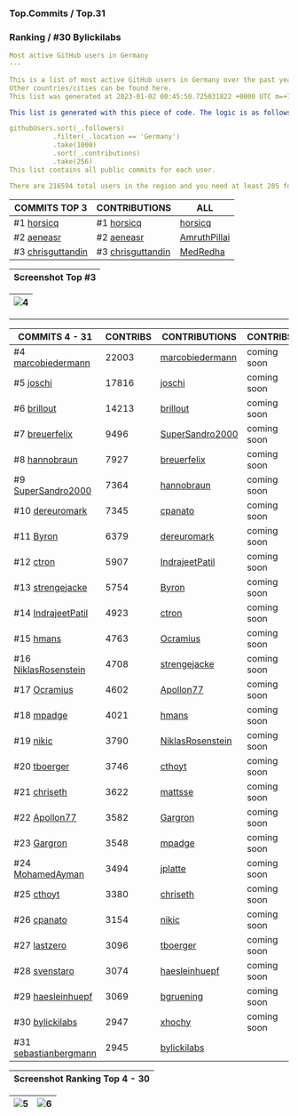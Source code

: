 ### Top.Commits / Top.31
### Ranking / #30 Bylickilabs
```yaml
Most active GitHub users in Germany
---

This is a list of most active GitHub users in Germany over the past year. 
Other countries/cities can be found here. 
This list was generated at 2023-01-02 00:45:50.725031822 +0000 UTC m=+727.662623913.

This list is generated with this piece of code. The logic is as follows (in pseudocode):

githubUsers.sort(_.followers)
           .filter(_.location == 'Germany') 
           .take(1000)
           .sort(_.contributions)
           .take(256)
This list contains all public commits for each user. 

There are 216594 total users in the region and you need at least 205 followers to be on this list.
```

| COMMITS TOP 3 | CONTRIBUTIONS | ALL |
|---|---|---|
#1 [horsicq](https://github.com/horsicq) | #1 [horsicq](https://github.com/horsicq) | [horsicq](https://github.com/horsicq) |
#2 [aeneasr](https://github.com/aeneasr) | #2 [aeneasr](https://github.com/aeneasr) | [AmruthPillai](https://github.com/AmruthPillai) |
#3 [chrisguttandin](https://github.com/chrisguttandin) | #3 [chrisguttandin](https://github.com/chrisguttandin) | [MedRedha](https://github.com/MedRedha) |

| Screenshot Top #3 |
|---|

|![4](https://user-images.githubusercontent.com/109308073/210330752-bb7bae68-884f-4b1a-9fb2-620e406ec2ce.jpg)|
|---|
---

| COMMITS 4 - 31 | CONTRIBS | CONTRIBUTIONS | CONTRIBS | CONTRIBUTIONS | CONTRIBS |
|---|---|---|---|---|---|
 #4 [marcobiedermann](https://github.com/marcobiedermann) | 22003 | [marcobiedermann](https://github.com/marcobiedermann) | coming soon |
 #5 [joschi](https://github.com/joschi) | 17816 | [joschi](https://github.com/joschi) | coming soon |
 #6 [brillout](https://github.com/brillout) | 14213 | [brillout](https://github.com/brillout) | coming soon |
 #7 [breuerfelix](https://github.com/breuerfelix) | 9496 | [SuperSandro2000](https://github.com/SuperSandro2000) | coming soon |
 #8 [hannobraun](https://github.com/hannobraun) | 7927 | [breuerfelix](https://github.com/breuerfelix) | coming soon |
 #9 [SuperSandro2000](https://github.com/SuperSandro2000) | 7364 | [hannobraun](https://github.com/hannobraun) | coming soon |
#10 [dereuromark](https://github.com/dereuromark) | 7345 | [cpanato](https://github.com/cpanato) | coming soon |
#11 [Byron](https://github.com/Byron) | 6379 | [dereuromark](https://github.com/dereuromark) | coming soon |
#12 [ctron](https://github.com/ctron) | 5907 | [IndrajeetPatil](https://github.com/IndrajeetPatil) | coming soon |
#13 [strengejacke](https://github.com/strengejacke) | 5754 | [Byron](https://github.com/Byron) | coming soon |
#14 [IndrajeetPatil](https://github.com/IndrajeetPatil) | 4923 | [ctron](https://github.com/ctron) | coming soon |
#15 [hmans](https://github.com/hmans) | 4763 | [Ocramius](https://github.com/Ocramius) | coming soon |
#16 [NiklasRosenstein](https://github.com/NiklasRosenstein) | 4708 | [strengejacke](https://github.com/strengejacke) | coming soon |
#17 [Ocramius](https://github.com/Ocramius) | 4602 | [Apollon77](https://github.com/Apollon77) | coming soon |
#18 [mpadge](https://github.com/mpadge) | 4021 | [hmans](https://github.com/hmans) | coming soon |
#19 [nikic](https://github.com/nikic) | 3790 | [NiklasRosenstein](https://github.com/NiklasRosenstein) | coming soon |
#20 [tboerger](https://github.com/tboerger) | 3746 | [cthoyt](https://github.com/cthoyt) | coming soon |
#21 [chriseth](https://github.com/chriseth) | 3622 | [mattsse](https://github.com/mattsse) | coming soon |
#22 [Apollon77](https://github.com/Apollon77) | 3582 | [Gargron](https://github.com/Gargron) | coming soon |
#23 [Gargron](https://github.com/Gargron) | 3548 | [mpadge](https://github.com/mpadge) | coming soon |
#24 [MohamedAyman](https://github.com/cs-MohamedAyman) | 3494 | [jplatte](https://github.com/jplatte) | coming soon |
#25 [cthoyt](https://github.com/cthoyt) | 3380 | [chriseth](https://github.com/chriseth) | coming soon |
#26 [cpanato](https://github.com/cpanato) | 3154 | [nikic](https://github.com/nikic) | coming soon |
#27 [lastzero](https://github.com/lastzero) | 3096 | [tboerger](https://github.com/tboerger) | coming soon |
#28 [svenstaro](https://github.com/svenstaro) | 3074 | [haesleinhuepf](https://github.com/haesleinhuepf) | coming soon |
#29 [haesleinhuepf](https://github.com/haesleinhuepf) | 3069 | [bgruening](https://github.com/bgruening) | coming soon |
#30 [bylickilabs](https://github.com/bylickilabs) | 2947 | [xhochy](https://github.com/xhochy) | coming soon |
#31 [sebastianbergmann](https://github.com/sebastianbergmann) | 2945 | [bylickilabs](https://github.com/bylickilabs) |

| Screenshot Ranking Top 4 - 30 |
|---|

|![5](https://user-images.githubusercontent.com/109308073/210331436-19731e2b-338c-4122-845d-6425816da1ca.jpg)|![6](https://user-images.githubusercontent.com/109308073/210331479-e851f3c8-9f74-4601-ac88-ea57af8b9eb6.jpg)|
|---|---|
